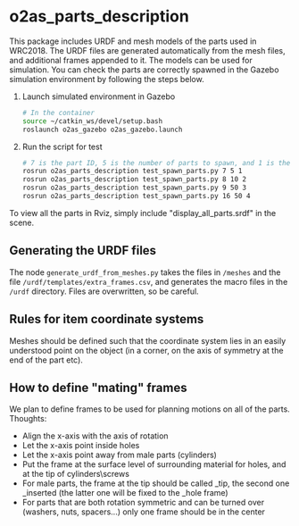 # o2as_parts_description

This package includes URDF and mesh models of the parts used in WRC2018. 
The URDF files are generated automatically from the mesh files, and additional frames appended to it.
The models can be used for simulation. You can check the parts are correctly 
spawned in the Gazebo simulation environment by following the steps below.

1. Launch simulated environment in Gazebo
    ```bash
    # In the container
    source ~/catkin_ws/devel/setup.bash
    roslaunch o2as_gazebo o2as_gazebo.launch
    ```
2. Run the script for test
    ```bash
    # 7 is the part ID, 5 is the number of parts to spawn, and 1 is the bin ID
    rosrun o2as_parts_description test_spawn_parts.py 7 5 1
    rosrun o2as_parts_description test_spawn_parts.py 8 10 2
    rosrun o2as_parts_description test_spawn_parts.py 9 50 3
    rosrun o2as_parts_description test_spawn_parts.py 16 50 4
    ```

To view all the parts in Rviz, simply include "display_all_parts.srdf" in the scene.

## Generating the URDF files

The node `generate_urdf_from_meshes.py` takes the files in `/meshes` and the file `/urdf/templates/extra_frames.csv`, and generates the macro files in the `/urdf` directory. Files are overwritten, so be careful.

## Rules for item coordinate systems

Meshes should be defined such that the coordinate system lies in an easily understood point on the object (in a corner, on the axis of symmetry at the end of the part etc).

## How to define "mating" frames

We plan to define frames to be used for planning motions on all of the parts. Thoughts:

- Align the x-axis with the axis of rotation
- Let the x-axis point inside holes
- Let the x-axis point away from male parts (cylinders)
- Put the frame at the surface level of surrounding material for holes, and at the tip of cylinders\screws
- For male parts, the frame at the tip should be called _tip, the second one _inserted (the latter one will be fixed to the _hole frame)
- For parts that are both rotation symmetric and can be turned over (washers, nuts, spacers...) only one frame should be in the center
